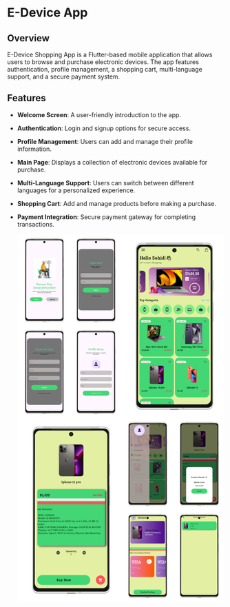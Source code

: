 # E-Device App

## Overview
E-Device Shopping App is a Flutter-based mobile application that allows users to browse and purchase electronic devices. The app features authentication, profile management, a shopping cart, multi-language support, and a secure payment system.

## Features
- **Welcome Screen**: A user-friendly introduction to the app.
- **Authentication**: Login and signup options for secure access.
- **Profile Management**: Users can add and manage their profile information.
- **Main Page**: Displays a collection of electronic devices available for purchase.
- **Multi-Language Support**: Users can switch between different languages for a personalized experience.
- **Shopping Cart**: Add and manage products before making a purchase.
- **Payment Integration**: Secure payment gateway for completing transactions.

  ![image alt](https://github.com/MdSohidUllahChowdhury/E-Device-App/blob/master/lib/Assets/Images/my_app_ui_ss.png)
